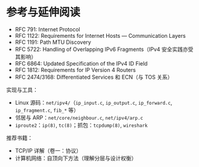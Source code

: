 # 参考与延伸阅读

- RFC 791: Internet Protocol
- RFC 1122: Requirements for Internet Hosts — Communication Layers
- RFC 1191: Path MTU Discovery
- RFC 5722: Handling of Overlapping IPv6 Fragments（IPv4 安全实践亦受其影响）
- RFC 6864: Updated Specification of the IPv4 ID Field
- RFC 1812: Requirements for IP Version 4 Routers
- RFC 2474/3168: Differentiated Services 和 ECN（与 TOS 关系）

实现与工具：

- Linux 源码：`net/ipv4/`（`ip_input.c`, `ip_output.c`, `ip_forward.c`, `ip_fragment.c`, `fib_*` 等）
- 邻居与 ARP：`net/core/neighbour.c`, `net/ipv4/arp.c`
- `iproute2`：`ip(8)`, `tc(8)`；抓包：`tcpdump(8)`, `wireshark`

推荐书籍：

- TCP/IP 详解（卷一：协议）
- 计算机网络：自顶向下方法（理解分层与设计权衡）


